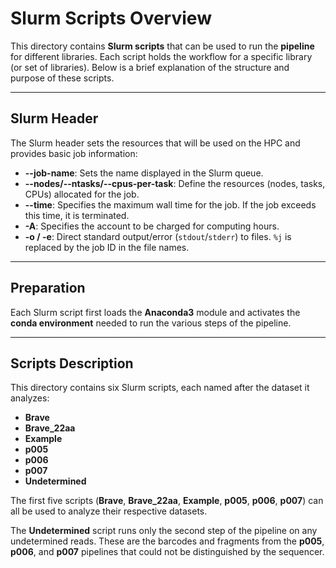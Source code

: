 # Slurm Scripts Overview

This directory contains **Slurm scripts** that can be used to run the **pipeline** for different libraries. Each script holds the workflow for a specific library (or set of libraries). Below is a brief explanation of the structure and purpose of these scripts.

---

## Slurm Header

The Slurm header sets the resources that will be used on the HPC and provides basic job information:

- **--job-name**: Sets the name displayed in the Slurm queue.
- **--nodes/--ntasks/--cpus-per-task**: Define the resources (nodes, tasks, CPUs) allocated for the job.
- **--time**: Specifies the maximum wall time for the job. If the job exceeds this time, it is terminated.
- **-A**: Specifies the account to be charged for computing hours.
- **-o / -e**: Direct standard output/error (`stdout`/`stderr`) to files. `%j` is replaced by the job ID in the file names.

---

## Preparation

Each Slurm script first loads the **Anaconda3** module and activates the **conda environment** needed to run the various steps of the pipeline.

---

## Scripts Description

This directory contains six Slurm scripts, each named after the dataset it analyzes:

- **Brave**
- **Brave_22aa**
- **Example**
- **p005**
- **p006**
- **p007**
- **Undetermined**

The first five scripts (**Brave**, **Brave_22aa**, **Example**, **p005**, **p006**, **p007**) can all be used to analyze their respective datasets. 

The **Undetermined** script runs only the second step of the pipeline on any undetermined reads. These are the barcodes and fragments from the **p005**, **p006**, and **p007** pipelines that could not be distinguished by the sequencer.
